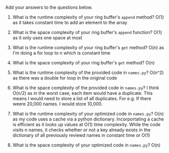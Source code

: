 Add your answers to the questions below.

1. What is the runtime complexity of your ring buffer's `append` method?
O(1) as it takes constant time to add an element to the array

2. What is the space complexity of your ring buffer's `append` function?
O(1) as it only uses one space at most

3. What is the runtime complexity of your ring buffer's `get` method?
O(n) as I'm doing a for loop to n which is constant time

4. What is the space complexity of your ring buffer's `get` method?
O(n)

5. What is the runtime complexity of the provided code in `names.py`?
O(n^2) as there was a double for loop in the original code 

6. What is the space complexity of the provided code in `names.py`?
I think O(n/2) as in the worst case, each item would have a duplicate. This means I would need to store a list
of all duplicates. For e.g. If there weere 20,000 names. I would store 10,000.

7. What is the runtime complexity of your optimized code in `names.py`?
O(n) as my code uses a cache via a python dictionary. Incorportating a cache is efficient as it looks up values at O(1) time 
complexity. While the code visits n names, it checks whether or not a key already exists in the dictionary of all previously 
reviewd names in constant time or O(1)

8. What is the space complexity of your optimized code in `names.py`?
O(n)
